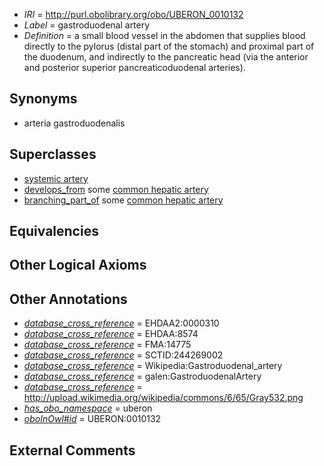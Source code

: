  * *IRI* = http://purl.obolibrary.org/obo/UBERON_0010132
 * *Label* = gastroduodenal artery
 * *Definition* = a small blood vessel in the abdomen that supplies blood directly to the pylorus (distal part of the stomach) and proximal part of the duodenum, and indirectly to the pancreatic head (via the anterior and posterior superior pancreaticoduodenal arteries).

## Synonyms

 * arteria gastroduodenalis

## Superclasses

 * [systemic artery](../../UBERON/73/UBERON_0004573.md)
 * [develops_from](../../RO/02/RO_0002202.md) some [common hepatic artery](../../UBERON/36/UBERON_0005436.md)
 * [branching_part_of](../../RO/80/RO_0002380.md) some [common hepatic artery](../../UBERON/36/UBERON_0005436.md)

## Equivalencies


## Other Logical Axioms


## Other Annotations

 * *[database_cross_reference](../../ef/oboInOwl#hasDbXref.md)* = EHDAA2:0000310
 * *[database_cross_reference](../../ef/oboInOwl#hasDbXref.md)* = EHDAA:8574
 * *[database_cross_reference](../../ef/oboInOwl#hasDbXref.md)* = FMA:14775
 * *[database_cross_reference](../../ef/oboInOwl#hasDbXref.md)* = SCTID:244269002
 * *[database_cross_reference](../../ef/oboInOwl#hasDbXref.md)* = Wikipedia:Gastroduodenal_artery
 * *[database_cross_reference](../../ef/oboInOwl#hasDbXref.md)* = galen:GastroduodenalArtery
 * *[database_cross_reference](../../ef/oboInOwl#hasDbXref.md)* = http://upload.wikimedia.org/wikipedia/commons/6/65/Gray532.png
 * *[has_obo_namespace](../../ce/oboInOwl#hasOBONamespace.md)* = uberon
 * *[oboInOwl#id](../../id/oboInOwl#id.md)* = UBERON:0010132

## External Comments

